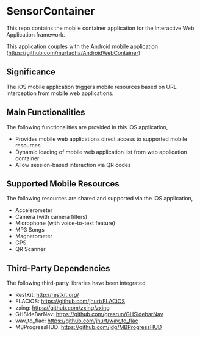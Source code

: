 SensorContainer
===============

This repo contains the mobile container application for the Interactive Web Application framework.

This application couples with the Android mobile application (https://github.com/murtadha/AndroidWebContainer)

Significance
------------
The iOS mobile application triggers mobile resources based on URL interception from mobile web applications.


Main Functionalities
-------------------
The following functionalities are provided in this iOS application,
* Provides mobile web applications direct access to supported mobile resources
* Dynamic loading of mobile web application list from web application container
* Allow session-based interaction via QR codes


Supported Mobile Resources
--------------------------
The following resources are shared and supported via the iOS application,
* Accelerometer
* Camera (with camera filters)
* Microphone (with voice-to-text feature)
* MP3 Songs
* Magnetometer
* GPS
* QR Scanner


Third-Party Dependencies
-----------------------
The following third-party libraries have been integrated,
* RestKit: http://restkit.org/        
* FLACiOS: https://github.com/jhurt/FLACiOS
* zxing: https://github.com/zxing/zxing
* GHSideBarNav: https://github.com/gresrun/GHSidebarNav
* wav_to_flac: https://github.com/jhurt/wav_to_flac
* MBProgressHUD: https://github.com/jdg/MBProgressHUD
